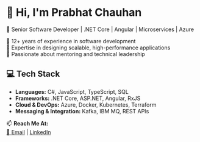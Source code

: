 # 👋 Hi, I'm Prabhat Chauhan
🚀 Senior Software Developer | .NET Core | Angular | Microservices | Azure  

🔹 12+ years of experience in software development  
🔹 Expertise in designing scalable, high-performance applications  
🔹 Passionate about mentoring and technical leadership  

## 💻 Tech Stack
- **Languages:** C#, JavaScript, TypeScript, SQL
- **Frameworks:** .NET Core, ASP.NET, Angular, RxJS
- **Cloud & DevOps:** Azure, Docker, Kubernetes, Terraform  
- **Messaging & Integration:** Kafka, IBM MQ, REST APIs  

📫 **Reach Me At:**  
[📧 Email](mailto:Prabhat.Chauhan.in@gmail.com) | [LinkedIn](https://www.linkedin.com/in/prabhat-chauhan-28a12b167/) 
